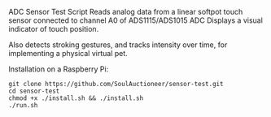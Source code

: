 ADC Sensor Test Script
Reads analog data from a linear softpot touch sensor connected to channel A0 of ADS1115/ADS1015 ADC
Displays a visual indicator of touch position.

Also detects stroking gestures, and tracks intensity over time, for implementing a physical virtual pet.

Installation on a Raspberry Pi:
```
git clone https://github.com/SoulAuctioneer/sensor-test.git
cd sensor-test
chmod +x ./install.sh && ./install.sh
./run.sh
```
